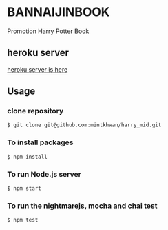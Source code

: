 # BANNAIJINBOOK
Promotion Harry Potter Book

## heroku server
[heroku server is here](https://infinite-eyrie-68550.herokuapp.com "BANNAIJINBOOK")

## Usage
### clone repository
```
$ git clone git@github.com:mintkhwan/harry_mid.git
```
### To install packages
```
$ npm install
```
### To run Node.js server
```
$ npm start
```
### To run the nightmarejs, mocha and chai test
```
$ npm test
```
